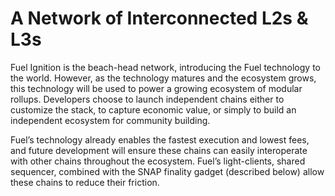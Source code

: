 # A Network of Interconnected L2s & L3s

Fuel Ignition is the beach-head network, introducing the Fuel technology to the world. However, as the technology matures and the ecosystem grows, this technology will be used to power a growing ecosystem of modular rollups. Developers choose to launch independent chains either to customize the stack, to capture economic value, or simply to build an independent ecosystem for community building.

Fuel’s technology already enables the fastest execution and lowest fees, and future development will ensure these chains can easily interoperate with other chains throughout the ecosystem. Fuel’s light-clients, shared sequencer, combined with the SNAP finality gadget (described below) allow these chains to reduce their friction.
